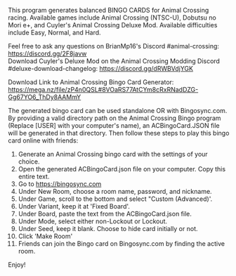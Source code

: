 This program generates balanced BINGO CARDS for Animal Crossing racing. Available games include Animal Crossing (NTSC-U), Dobutsu no Mori e+, and Cuyler's Animal Crossing Deluxe Mod. Available difficulties include Easy, Normal, and Hard.

Feel free to ask any questions on BrianMp16's Discord #animal-crossing: https://discord.gg/2F8javw
<br>Download Cuyler's Deluxe Mod on the Animal Crossing Modding Discord #deluxe-download-changelog: https://discord.gg/dRWBVdjYGK

Download Link to Animal Crossing Bingo Card Generator:
<br>https://mega.nz/file/zP4n0QSL#8VOaRS77AtCYm8cRxRNadDZG-Gg67YO6_ThDy8AAMmY

The generated bingo card can be used standalone OR with Bingosync.com. By providing a valid directory path on the Animal Crossing Bingo program (Replace [USER] with your computer's name), an ACBingoCard.JSON file will be generated in that directory. Then follow these steps to play this bingo card online with friends:

1) Generate an Animal Crossing bingo card with the settings of your choice.
2) Open the generated ACBingoCard.json file on your computer. Copy this entire text.
3) Go to https://bingosync.com
4) Under New Room, choose a room name, password, and nickname.
5) Under Game, scroll to the bottom and select "Custom (Advanced)'.
6) Under Variant, keep it at 'Fixed Board'.
7) Under Board, paste the text from the ACBingoCard.json file.
8) Under Mode, select either non-Lockout or Lockout.
9) Under Seed, keep it blank. Choose to hide card initially or not.
10) Click 'Make Room'
11) Friends can join the Bingo card on Bingosync.com by finding the active room.

Enjoy!
